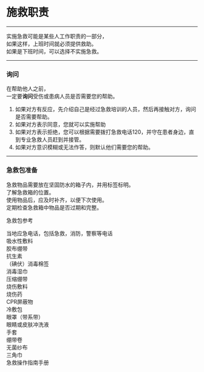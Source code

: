 # 施救职责

---

实施急救可能是某些人工作职责的一部分，  
如果这样，上班时间就必须提供救助。  
如果是下班时间，可以选择不实施急救。

---

### 询问

在帮助他人之前，  
一定要**询问**受伤或患病人员是否需要您的帮助。

1. 如果对方有反应，先介绍自己是经过急救培训的人员，然后再接触对方，询问是否需要帮助。
2. 如果对方表示同意，您就可以实施帮助
3. 如果对方表示拒绝，您可以根据需要拨打急救电话120，并守在患者身边，直到专业急救人员赶到并接管。
4. 如果对方意识模糊或无法作答，则默认他们需要您的帮助。

---

### 急救包准备

急救物品需要放在坚固防水的箱子内，并用标签标明。  
了解急救箱的位置。  
使用物品后，应及时补齐，以便下次使用。  
定期检查急救箱中物品是否过期和完整。



急救包参考

当地应急电话，包括急救，消防，警察等电话  
吸水性敷料  
胶布绷带  
抗生素  
（碘伏）消毒棉签  
消毒湿巾  
压缩绷带  
烧伤敷料  
烧伤药  
CPR屏蔽物  
冷敷包  
眼罩（带系带）  
眼睛或皮肤冲洗液  
手套  
绷带卷  
无菌纱布  
三角巾  
急救操作指南手册



